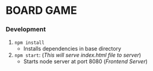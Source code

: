 # BOARD GAME

### Development
1. `npm install`
    * Installs dependencies in base directory
2. `npm start`: (*This will serve index.html file to server*)
    * Starts node server at port 8080 (*Frontend Server*)
